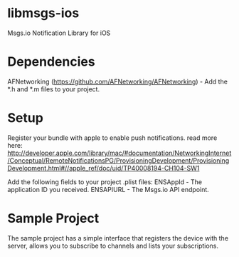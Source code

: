 libmsgs-ios
===========
Msgs.io Notification Library for iOS

Dependencies
============
AFNetworking (https://github.com/AFNetworking/AFNetworking) - Add the *.h and *.m files to your project.

Setup
=====
Register your bundle with apple to enable push notifications. read more here: http://developer.apple.com/library/mac/#documentation/NetworkingInternet/Conceptual/RemoteNotificationsPG/ProvisioningDevelopment/ProvisioningDevelopment.html#//apple_ref/doc/uid/TP40008194-CH104-SW1

Add the following fields to your project .plist files:
ENSAppId  - The application ID you received.
ENSAPIURL - The Msgs.io API endpoint.

Sample Project
==============
The sample project has a simple interface that registers the device with the server, allows you to subscribe to channels and lists your subscriptions.
